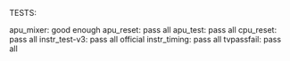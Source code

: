 TESTS:

apu_mixer: good enough
apu_reset: pass all
apu_test: pass all
cpu_reset: pass all
instr_test-v3: pass all official
instr_timing: pass all
tvpassfail: pass all